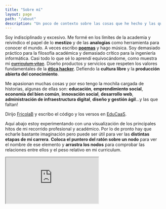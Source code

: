 ```yaml
---
title: "Sobre mí"
layout: page
path: "/about"
description: "Un poco de contexto sobre las cosas que he hecho y las que me gustaría hacer. Lo cuento con un gráfico porque es demasiado complejo para un CV."
---
```


Soy indisciplinado y excesivo. Me formé en los límites de la academia y reivindico el papel de lo **mestizo** y de las **analogías** como herramienta para conocer el mundo. A veces escribo [**poemas**](https://dalareo.wordpress.com/) y hago música. Soy demasiado práctico para la filosofía académica y demasiado crítico para la ingeniería informática. Casi todo lo que sé lo aprendí equivocándome, como muestra mi [~~curriculum vitae~~](https://www.dropbox.com/s/0n5uaauwace9w2s/CV_DavidALareo.pdf?dl=0). Diseño productos y servicios que respeten los valores fundamentales de la [**ética hacker**](https://es.wikipedia.org/wiki/%C3%89tica_hacker). Defiendo la **cultura libre** y la **producción abierta del conocimiento**.

Me apasionan muchas cosas y por eso tengo la mochila cargada de historias, algunas de ellas son: **educación**, **emprendimiento social**, **economía del bien común**, **innovación social**, **desarrollo web**, **administración de infraestructura digital**, **diseño y gestión ágil**...y las que faltan!

Dirijo [FricolaB](https://fricolab.github.io) y escribo el código y los versos en [EduCaaS](https://educaas.github.io).

Aquí abajo estoy experimentando con una visualización de los principales hitos de mi recorrido profesional y académico. Por lo de pronto hay que echarle bastante imaginación pero puede ser útil para ver las **distintas etapas de mi carrera**. **Coloca el puntero del ratón sobre un nodo** para ver el nombre de ese elemento y **arrastra los nodos** para comprobar las relaciones entre ellos y el peso relativo en mi curriculum.

<div class="embed-container">
  <iframe src="https://dalareo.github.io/curriculum/index.html" marginwidth="0" marginheight="0" scrolling="no"></iframe>
</div>
